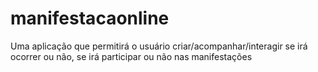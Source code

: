 manifestacaonline
=================

Uma aplicação que permitirá o usuário criar/acompanhar/interagir se irá ocorrer ou não, se irá participar ou não nas manifestações
